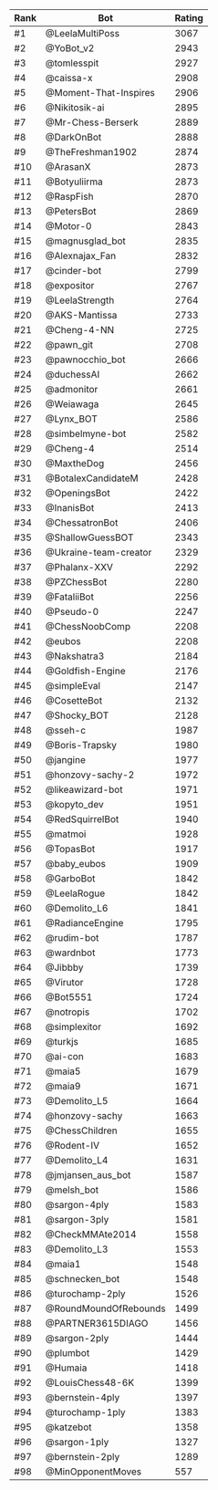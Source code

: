 Rank|Bot|Rating
---|---|---
#1|@LeelaMultiPoss|3067
#2|@YoBot_v2|2943
#3|@tomlesspit|2927
#4|@caissa-x|2908
#5|@Moment-That-Inspires|2906
#6|@Nikitosik-ai|2895
#7|@Mr-Chess-Berserk|2889
#8|@DarkOnBot|2888
#9|@TheFreshman1902|2874
#10|@ArasanX|2873
#11|@Botyuliirma|2873
#12|@RaspFish|2870
#13|@PetersBot|2869
#14|@Motor-0|2843
#15|@magnusglad_bot|2835
#16|@Alexnajax_Fan|2832
#17|@cinder-bot|2799
#18|@expositor|2767
#19|@LeelaStrength|2764
#20|@AKS-Mantissa|2733
#21|@Cheng-4-NN|2725
#22|@pawn_git|2708
#23|@pawnocchio_bot|2666
#24|@duchessAI|2662
#25|@admonitor|2661
#26|@Weiawaga|2645
#27|@Lynx_BOT|2586
#28|@simbelmyne-bot|2582
#29|@Cheng-4|2514
#30|@MaxtheDog|2456
#31|@BotalexCandidateM|2428
#32|@OpeningsBot|2422
#33|@InanisBot|2413
#34|@ChessatronBot|2406
#35|@ShallowGuessBOT|2343
#36|@Ukraine-team-creator|2329
#37|@Phalanx-XXV|2292
#38|@PZChessBot|2280
#39|@FataliiBot|2256
#40|@Pseudo-0|2247
#41|@ChessNoobComp|2208
#42|@eubos|2208
#43|@Nakshatra3|2184
#44|@Goldfish-Engine|2176
#45|@simpleEval|2147
#46|@CosetteBot|2132
#47|@Shocky_BOT|2128
#48|@sseh-c|1987
#49|@Boris-Trapsky|1980
#50|@jangine|1977
#51|@honzovy-sachy-2|1972
#52|@likeawizard-bot|1971
#53|@kopyto_dev|1951
#54|@RedSquirrelBot|1940
#55|@matmoi|1928
#56|@TopasBot|1917
#57|@baby_eubos|1909
#58|@GarboBot|1842
#59|@LeelaRogue|1842
#60|@Demolito_L6|1841
#61|@RadianceEngine|1795
#62|@rudim-bot|1787
#63|@wardnbot|1773
#64|@Jibbby|1739
#65|@Virutor|1728
#66|@Bot5551|1724
#67|@notropis|1702
#68|@simplexitor|1692
#69|@turkjs|1685
#70|@ai-con|1683
#71|@maia5|1679
#72|@maia9|1671
#73|@Demolito_L5|1664
#74|@honzovy-sachy|1663
#75|@ChessChildren|1655
#76|@Rodent-IV|1652
#77|@Demolito_L4|1631
#78|@jmjansen_aus_bot|1587
#79|@melsh_bot|1586
#80|@sargon-4ply|1583
#81|@sargon-3ply|1581
#82|@CheckMMAte2014|1558
#83|@Demolito_L3|1553
#84|@maia1|1548
#85|@schnecken_bot|1548
#86|@turochamp-2ply|1526
#87|@RoundMoundOfRebounds|1499
#88|@PARTNER3615DIAGO|1456
#89|@sargon-2ply|1444
#90|@plumbot|1429
#91|@Humaia|1418
#92|@LouisChess48-6K|1399
#93|@bernstein-4ply|1397
#94|@turochamp-1ply|1383
#95|@katzebot|1358
#96|@sargon-1ply|1327
#97|@bernstein-2ply|1289
#98|@MinOpponentMoves|557
